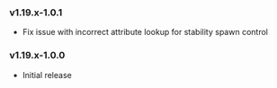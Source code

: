 ### v1.19.x-1.0.1

- Fix issue with incorrect attribute lookup for stability spawn control

### v1.19.x-1.0.0

- Initial release